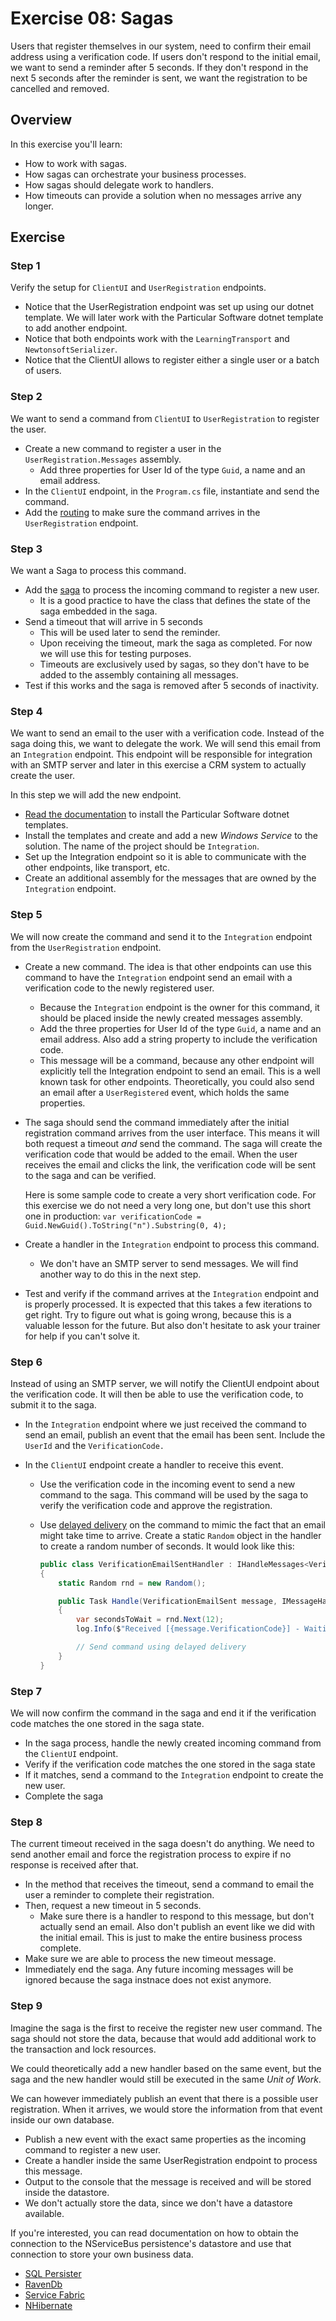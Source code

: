 # Exercise 08: Sagas

Users that register themselves in our system, need to confirm their email address using a verification code. If users don't respond to the initial email, we want to send a reminder after 5 seconds. If they don't respond in the next 5 seconds after the reminder is sent, we want the registration to be cancelled and removed.

## Overview

In this exercise you'll learn:

- How to work with sagas.
- How sagas can orchestrate your business processes.
- How sagas should delegate work to handlers.
- How timeouts can provide a solution when no messages arrive any longer.

## Exercise

### Step 1

Verify the setup for `ClientUI` and `UserRegistration` endpoints.

- Notice that the UserRegistration endpoint was set up using our dotnet template. We will later work with the Particular Software dotnet template to add another endpoint.
- Notice that both endpoints work with the `LearningTransport` and `NewtonsoftSerializer`.
- Notice that the ClientUI allows to register either a single user or a batch of users.

### Step 2

We want to send a command from `ClientUI` to `UserRegistration` to register the user.

- Create a new command to register a user in the `UserRegistration.Messages` assembly.
    - Add three properties for User Id of the type `Guid`, a name and an email address.
- In the `ClientUI` endpoint, in the `Program.cs` file, instantiate and send the command.
- Add the [routing](https://docs.particular.net/nservicebus/messaging/routing?version=core_7#command-routing) to make sure the command arrives in the `UserRegistration` endpoint.

### Step 3

We want a Saga to process this command.

- Add the [saga](https://docs.particular.net/nservicebus/sagas/) to process the incoming command to register a new user.
    - It is a good practice to have the class that defines the state of the saga embedded in the saga.
- Send a timeout that will arrive in 5 seconds
    - This will be used later to send the reminder.
    - Upon receiving the timeout, mark the saga as completed. For now we will use this for testing purposes.
    - Timeouts are exclusively used by sagas, so they don't have to be added to the assembly containing all messages.
- Test if this works and the saga is removed after 5 seconds of inactivity.

### Step 4

We want to send an email to the user with a verification code. Instead of the saga doing this, we want to delegate the work. We will send this email from an `Integration` endpoint. This endpoint will be responsible for integration with an SMTP server and later in this exercise a CRM system to actually create the user.

In this step we will add the new endpoint.

- [Read the documentation](https://docs.particular.net/nservicebus/dotnet-templates) to install the Particular Software dotnet templates.
- Install the templates and create and add a new *Windows Service* to the solution. The name of the project should be `Integration`.
- Set up the Integration endpoint so it is able to communicate with the other endpoints, like transport, etc.
- Create an additional assembly for the messages that are owned by the `Integration` endpoint.

### Step 5

We will now create the command and send it to the `Integration` endpoint from the `UserRegistration` endpoint.

- Create a new command. The idea is that other endpoints can use this command to have the `Integration` endpoint send an email with a verification code to the newly registered user.
    - Because the `Integration` endpoint is the owner for this command, it should be placed inside the newly created messages assembly.
    - Add the three properties for User Id of the type `Guid`, a name and an email address. Also add a string property to include the verification code.
    - This message will be a command, because any other endpoint will explicitly tell the Integration endpoint to send an email. This is a well known task for other endpoints. Theoretically, you could also send an email after a `UserRegistered` event, which holds the same properties.

- The saga should send the command immediately after the initial registration command arrives from the user interface. This means it will both request a timeout _and_ send the command.
  The saga will create the verification code that would be added to the email. When the user receives the email and clicks the link, the verification code will be sent to the saga and can be verified.

  Here is some sample code to create a very short verification code. For this exercise we do not need a very long one, but don't use this short one in production:
  ``var verificationCode = Guid.NewGuid().ToString("n").Substring(0, 4);``

- Create a handler in the `Integration` endpoint to process this command.

    - We don't have an SMTP server to send messages. We will find another way to do this in the next step.

- Test and verify if the command arrives at the `Integration` endpoint and is properly processed. It is expected that this takes a few iterations to get right. Try to figure out what is going wrong, because this is a valuable lesson for the future. But also don't hesitate to ask your trainer for help if you can't solve it.

### Step 6

Instead of using an SMTP server, we will notify the ClientUI endpoint about the verification code. It will then be able to use the verification code, to submit it to the saga.

- In the `Integration` endpoint where we just received the command to send an email, publish an event that the email has been sent. Include the `UserId` and the `VerificationCode.`

- In the `ClientUI` endpoint create a handler to receive this event.

    - Use the verification code in the incoming event to send a new command to the saga. This command will be used by the saga to verify the verification code and approve the registration.

    - Use [delayed delivery](https://docs.particular.net/nservicebus/messaging/delayed-delivery) on the command to mimic the fact that an email might take time to arrive. Create a static `Random` object in the handler to create a random number of seconds. It would look like this:

      ```c#
      public class VerificationEmailSentHandler : IHandleMessages<VerificationEmailSent>
      {
          static Random rnd = new Random();

          public Task Handle(VerificationEmailSent message, IMessageHandlerContext context)
          {
              var secondsToWait = rnd.Next(12);
              log.Info($"Received [{message.VerificationCode}] - Waiting {secondsToWait} seconds to respond.");

              // Send command using delayed delivery
          }
      }
      ```

### Step 7

We will now confirm the command in the saga and end it if the verification code matches the one stored in the saga state.

- In the saga process, handle the newly created incoming command from the `ClientUI` endpoint.
- Verify if the verification code matches the one stored in the saga state
- If it matches, send a command to the `Integration` endpoint to create the new user.
- Complete the saga

### Step 8

The current timeout received in the saga doesn't do anything. We need to send another email and force the registration process to expire if no response is received after that.

- In the method that receives the timeout, send a command to email the user a reminder to complete their registration.
- Then, request a new timeout in 5 seconds.
    - Make sure there is a handler to respond to this message, but don't actually send an email. Also don't publish an event like we did with the initial email. This is just to make the entire business process complete.
- Make sure we are able to process the new timeout message.
- Immediately end the saga. Any future incoming messages will be ignored because the saga instnace does not exist anymore.

### Step 9

Imagine the saga is the first to receive the register new user command. The saga should not store the data, because that would add additional work to the transaction and lock resources.

We could theoretically add a new handler based on the same event, but the saga and the new handler would still be executed in the same *Unit of Work*.

We can however immediately publish an event that there is a possible user registration. When it arrives, we would store the information from that event inside our own database.

- Publish a new event with the exact same properties as the incoming command to register a new user.
- Create a handler inside the same UserRegistration endpoint to process this message.
- Output to the console that the message is received and will be stored inside the datastore.
- We don't actually store the data, since we don't have a datastore available.

If you're interested, you can read documentation on how to obtain the connection to the NServiceBus persistence's datastore and use that connection to store your own business data.

- [SQL Persister](https://docs.particular.net/persistence/sql/accessing-data)
- [RavenDb](https://docs.particular.net/persistence/ravendb/#shared-session)
- [Service Fabric](https://docs.particular.net/persistence/service-fabric/transaction-sharing)
- [NHibernate](https://docs.particular.net/persistence/nhibernate/accessing-data)
